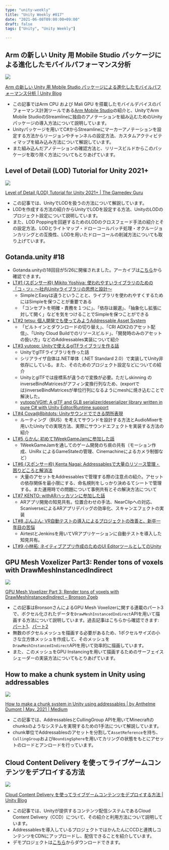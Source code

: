```yaml
---
type: "unity-weekly"
title: "Unity Weekly #017"
date: "2021-06-08T09:00:00+09:00"
draft: false
tags: ["Unity", "Unity Weekly"]

---
```



## Arm の新しい Unity 用 Mobile Studio パッケージによる進化したモバイルパフォーマンス分析

![](2021-06-08-04-11-37.png)

[Arm の新しい Unity 用 Mobile Studio パッケージによる進化したモバイルパフォーマンス分析 | Unity Blog](https://blog.unity.com/ja/games/enhanced-mobile-performance-analysis-with-arms-new-mobile-studio-package-for-unity)

- この記事ではArm CPU および Mali GPU を搭載したモバイルデバイスのパフォーマンス計測ツールである[Arm Mobile Studio](https://developer.arm.com/tools-and-software/graphics-and-gaming/arm-mobile-studio)の紹介と、UnityでArm Mobile StudioのStreamlineに独自のアノテーションを組み込むためのUnityパッケージの導入方法について説明しています。
- Unityパッケージを用いてC#からStreamlineにマーカーアノテーションを設定する方法からリージョンやチャンネルの設定方法、カスタムアクティビティマップを組み込み方法について解説しています。
- また組み込んだアノテーションの確認方法と、リリースビルドからこのパッケージを取り除く方法についてもとりあげています。


## Level of Detail (LOD) Tutorial for Unity 2021+

![](2021-06-08-04-29-12.png)

[Level of Detail (LOD) Tutorial for Unity 2021+ | The Gamedev Guru](https://thegamedev.guru/unity-gpu-performance/lod-level-of-detail/)

- この記事では、UnityでLODを扱うの方法について解説しています。
- LODを作成する方法の紹介からUnityでLODを設定する方法、UnityのLODのプロジェクト設定について説明しています。
- また、LOD Poppingを回避するためのLODのクロスフェード手法の紹介とその設定方法、LODとライトマップ・ドローコールバッチ処理・オクルージョンカリングとの互換性、LODを用いたドローコールの削減方法についても取り上げています。


## Gotanda.unity #18

- Gotanda.unityの18回目が5/26に開催されました。アーカイブは[こちら](https://www.youtube.com/watch?v=p184TJ5L_88)から確認できます。
- [LT#1 (スポンサー枠) Mikito Yoshiya: 使われやすいライブラリのための「コ・ツ」〜社内Unityライブラリの思想と設計〜](https://www.youtube.com/watch?v=p184TJ5L_88&t=350s)
    - SimpleとEasyは違うということと、ライブラリを使われやすくするためにはSimpleを保つことが重要である
    - 「コンセプトを明確・責務を１つに」、「依存は厳選」、「抽象化し拡張に対して開く」などを気をつけることでSimpleを保つことができる
- [LT#2 tetsu: 個人開発でも使ってみようAddressable Asset System](https://www.youtube.com/watch?v=p184TJ5L_88&t=875s)
    - 「ビルトインとダウンロードの切り替え」、「CRI ADX2のアセット配信」、「Unity Cloud Buildでのリソースビルド」、「開発時のみのアセットの扱い方」などのAddressables実装について紹介
- [LT#3 yutopp: Unityで使えるglTFライブラリを作る話](https://www.youtube.com/watch?v=p184TJ5L_88&t=1385s)
    - UnityでglTFライブラリを作った話
    - シリアライザ自体は.NET単体（.NET Standard 2.0）で実装してUnity非依存にしている。また、そのためのプロジェクト設定などについての紹介
    - UnityとglTFでは座標系が違うので変換が必要。ただしskinning のinverseBindMatricesがアフィン変換行列なため、(exportでは)inverseBindMatricesが単位行列になるようにmeshに焼き込むことで解決した。
    - [yutopp/VGltf: A glTF and GLB serializer/deserializer library written in pure C# with Unity Editor/Runtime support](https://github.com/yutopp/VGltf)
- [LT#4 Cova@8bitdots: Unityサウンドでできる閉所表現](https://www.youtube.com/watch?v=p184TJ5L_88&t=1992s)
    - ルーティング（BUS）を考えてサウンドを設計する方法とAudioMixerを用いたUnityでの実現方法、実際にサウンドエフェクトを実装する方法の紹介
- [LT#5 らかん: 初めて1WeekGameJamに参加した話](https://www.youtube.com/watch?v=p184TJ5L_88&t=2517s)
    - 1WeekGameJamを通してのゲーム開発のち県の共有（モーション作成、UniRx によるGameStateの管理、Cinemachineによるカメラ制御など）
- [LT#6 (スポンサー枠) Kenta Nagai: Addressablesで大量のリソース管理・ 困りどころと解消法](https://www.youtube.com/watch?v=p184TJ5L_88&t=3360s)
    - 大量のアセットをAddressablesで管理する際の注意点の紹介。アセットの依存関係を最小限にする、命名規則をしっかり決めるてシートで管理する。また運用時での問題について事例共有とその解決方法について
- [LT#7 KENTO: withARハッカソンに参加した話](https://www.youtube.com/watch?v=p184TJ5L_88&t=4030s)
    - ARアプリ開発の知見共有。位置合わせの手法、NearClipへの対応、ScaniverseによるARアプリデバッグの効率化、スキャンエフェクトの実装
- [LT#8 ぶんぶん: VR自動テストの導入によるプロジェクトの改善と、新卒一年目の苦悩](https://www.youtube.com/watch?v=p184TJ5L_88&t=4680s)
    - AirtestとJenkinsを用いてVRアプリケーションに自動テストを導入した知見共有。
- [LT#9 小林拓: ネイティブアプリ作成のためのUI EditorツールとしてのUnity](https://www.youtube.com/watch?v=p184TJ5L_88&t=5272s)


## GPU Mesh Voxelizer Part3: Render tons of voxels with DrawMeshInstancedIndirect

![](2021-06-08-04-40-43.png)

[GPU Mesh Voxelizer Part 3: Render tons of voxels with DrawMeshInstancedIndirect – Bronson Zgeb](https://bronsonzgeb.com/index.php/2021/06/05/gpu-mesh-voxelizer-part-3-render-tons-of-voxels-with-drawmeshinstancedindirect/)

- この記事はBronsonさんによるGPU Mesh Voxelizerに関する連載のパート3で、ボクセル化されたデータを`DrawMeshInstancedIndirect`APIを用いて描画する方法について説明しています。過去記事はこちらから確認できます: [パート1](https://bronsonzgeb.com/index.php/2021/05/22/gpu-mesh-voxelizer-part-1/)、[パート2](https://bronsonzgeb.com/index.php/2021/05/29/gpu-mesh-voxelizer-part-2/)
- 無数のボクセルメッシュを描画する必要があるため、1ポクセルサイズの小さな立方体メッシュを作成して、そのメッシュを`DrawMeshInstancedIndirect`APIを用いて効率的に描画しています。
- また、このメッシュをGPU Instancingを用いて描画するためのサーフェイスシェーダーの実装方法についてもとりあげています。


## How to make a chunk system in Unity using addressables

![](./1_brpL7aeENv_8YVdp4QY-TA.gif)

[How to make a chunk system in Unity using addressables | by Anthelme Dumont | May, 2021 | Medium](https://anthelme-dumont.medium.com/how-to-make-a-chunk-system-in-unity-using-addressables-aff36956c546)

- この記事では、AddressablesとCullingGroup APIを用いてMinecraftのchunksのようなシステムを実現するための1手法について解説しています。
- chunk単位でAddressablesのアセットを分割して`AssetReference`を持ち、`CullingGroup`および`BoundingSphere`を用いてカリングの状態をもとにアセットのロードとアンロードを行っています。


## Cloud Content Delivery を使ってライブゲームコンテンツをデプロイする方法

![](2021-06-08-05-07-37.png)

[Cloud Content Delivery を使ってライブゲームコンテンツをデプロイする方法 | Unity Blog](https://blog.unity.com/ja/games/how-to-deploy-live-game-content-using-cloud-content-delivery)

- この記事では、Unityが提供するコンテンツ配信システムであるCloud Content Delivery（CCD）について、その紹介と利用方法について説明しています。
- Addressablesを導入しているプロジェクトではかんたんにCCDと連携しコンテンツをCDNにアップロードし、配信できることを紹介しています。
- デモプロジェクトは[こちら](https://github.com/UnityTechnologies/LoadyDungeons)からダウンロードできます。
